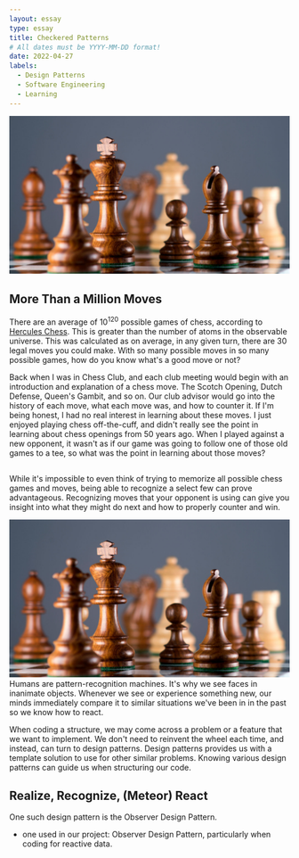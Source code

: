 ```yaml
---
layout: essay
type: essay
title: Checkered Patterns
# All dates must be YYYY-MM-DD format!
date: 2022-04-27
labels:
  - Design Patterns
  - Software Engineering
  - Learning
---
```

<img class="ui medium right floated rounded image" src="../images/chess.jpg">

## More Than a Million Moves
There are an average of 10<sup>120</sup> possible games of chess, according to [Hercules Chess](https://herculeschess.com/how-many-chess-games-are-possible/). This is greater than the number of atoms in the observable universe. This was calculated as on average, in any given turn, there are 30 legal moves you could make. With so many possible moves in so many possible games, how do you know what's a good move or not?

Back when I was in Chess Club, and each club meeting would begin with an introduction and explanation of a chess move. The Scotch Opening, Dutch Defense, Queen's Gambit, and so on. Our club advisor would go into the history of each move, what each move was, and how to counter it. If I'm being honest, I had no real interest in learning about these moves. I just enjoyed playing chess off-the-cuff, and didn't really see the point in learning about chess openings from 50 years ago. When I played against a new opponent, it wasn't as if our game was going to follow one of those old games to a tee, so what was the point in learning about those moves?

## 
While it's impossible to even think of trying to memorize all possible chess games and moves, being able to recognize a select few can prove advantageous. Recognizing moves that your opponent is using can give you insight into what they might do next and how to properly counter and win.

<img class="ui medium left floated rounded image" src="../images/chess.jpg">
Humans are pattern-recognition machines. It's why we see faces in inanimate objects. Whenever we see or experience something new, our minds immediately compare it to similar situations we've been in in the past so we know how to react.

When coding a structure, we may come across a problem or a feature that we want to implement. We don't need to reinvent the wheel each time, and instead, can turn to design patterns. Design patterns provides us with a template solution to use for other similar problems. Knowing various design patterns can guide us when structuring our code. 

## Realize, Recognize, (Meteor) React
One such design pattern is the Observer Design Pattern. 
- one used in our project: Observer Design Pattern, particularly when coding for reactive data. 